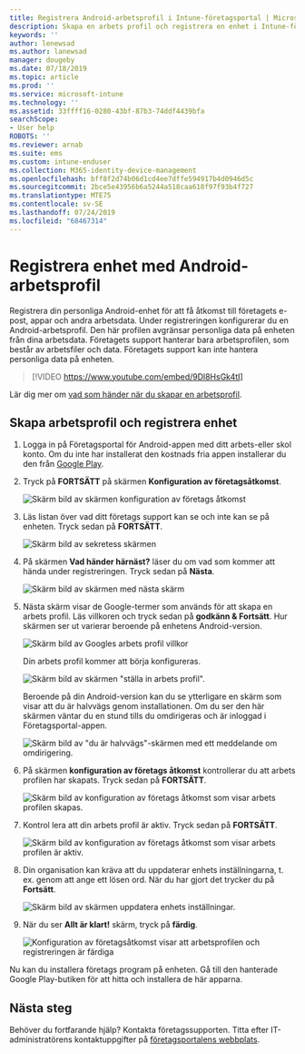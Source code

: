 ```yaml
---
title: Registrera Android-arbetsprofil i Intune-företagsportal | Microsoft Docs
description: Skapa en arbets profil och registrera en enhet i Intune-företagsportal.
keywords: ''
author: lenewsad
ms.author: lanewsad
manager: dougeby
ms.date: 07/18/2019
ms.topic: article
ms.prod: ''
ms.service: microsoft-intune
ms.technology: ''
ms.assetid: 33ffff16-0280-43bf-87b3-74ddf4439bfa
searchScope:
- User help
ROBOTS: ''
ms.reviewer: arnab
ms.suite: ems
ms.custom: intune-enduser
ms.collection: M365-identity-device-management
ms.openlocfilehash: bff8f2d74b06d1cd4ee7dffe594917b4d0946d5c
ms.sourcegitcommit: 2bce5e43956b6a5244a518caa618f97f93b4f727
ms.translationtype: MTE75
ms.contentlocale: sv-SE
ms.lasthandoff: 07/24/2019
ms.locfileid: "68467314"
---
```

# <a name="enroll-device-with-android-work-profile"></a>Registrera enhet med Android-arbetsprofil

Registrera din personliga Android-enhet för att få åtkomst till företagets e-post, appar och andra arbetsdata. Under registreringen konfigurerar du en Android-arbetsprofil. Den här profilen avgränsar personliga data på enheten från dina arbetsdata. Företagets support hanterar bara arbetsprofilen, som består av arbetsfiler och data. Företagets support kan inte hantera personliga data på enheten.
</br>
> [!VIDEO https://www.youtube.com/embed/9Dl8HsGk4tI]

Lär dig mer om [vad som händer när du skapar en arbetsprofil](what-happens-when-you-create-a-work-profile-android.md).

## <a name="create-work-profile-and-enroll-device"></a>Skapa arbetsprofil och registrera enhet

1. Logga in på Företagsportal för Android-appen med ditt arbets-eller skol konto. Om du inte har installerat den kostnads fria appen installerar du den från [Google Play](https://play.google.com/store/apps/details?id=com.microsoft.windowsintune.companyportal).  

2. Tryck på **FORTSÄTT** på skärmen **Konfiguration av företagsåtkomst**.  

    ![Skärm bild av skärmen konfiguration av företags åtkomst](./media/android-wp-02-1908.png)  

3. Läs listan över vad ditt företags support kan se och inte kan se på enheten. Tryck sedan på **FORTSÄTT**.   

    ![Skärm bild av sekretess skärmen](./media/android-wp-03-1908.png)  

4. På skärmen **Vad händer härnäst?** läser du om vad som kommer att hända under registreringen. Tryck sedan på **Nästa**.  

    ![Skärm bild av skärmen med nästa skärm](./media/android-wp-04-1908.png)

5. Nästa skärm visar de Google-termer som används för att skapa en arbets profil. Läs villkoren och tryck sedan på **godkänn &AMP; Fortsätt**. Hur skärmen ser ut varierar beroende på enhetens Android-version. 

    ![Skärm bild av Googles arbets profil villkor](./media/android-wp-05-1908.png)  

    Din arbets profil kommer att börja konfigureras. 

     ![Skärm bild av skärmen "ställa in arbets profil".](./media/android-wp-05a-1908.png) 

     Beroende på din Android-version kan du se ytterligare en skärm som visar att du är halvvägs genom installationen. Om du ser den här skärmen väntar du en stund tills du omdirigeras och är inloggad i Företagsportal-appen.  

     ![Skärm bild av "du är halvvägs"-skärmen med ett meddelande om omdirigering.](./media/android-wp-05b-1908.png) 

6. På skärmen **konfiguration av företags åtkomst** kontrollerar du att arbets profilen har skapats. Tryck sedan på **FORTSÄTT**.  

    ![Skärm bild av konfiguration av företags åtkomst som visar arbets profilen skapas.](./media/android-wp-06-1908.png)  

7. Kontrol lera att din arbets profil är aktiv. Tryck sedan på **FORTSÄTT**. 

    ![Skärm bild av konfiguration av företags åtkomst som visar arbets profilen är aktiv.](./media/android-wp-07-1908.png)  

8. Din organisation kan kräva att du uppdaterar enhets inställningarna, t. ex. genom att ange ett lösen ord. När du har gjort det trycker du på **Fortsätt**.  

    ![Skärm bild av skärmen uppdatera enhets inställningar.](./media/android-wp-08-1908.png) 

9. När du ser **Allt är klart!** skärm, tryck på **färdig**.  

    ![Konfiguration av företagsåtkomst visar att arbetsprofilen och registreringen är färdiga](./media/android-wp-09-1908.png)  


Nu kan du installera företags program på enheten. Gå till den hanterade Google Play-butiken för att hitta och installera de här apparna. 

## <a name="next-steps"></a>Nästa steg  

Behöver du fortfarande hjälp? Kontakta företagssupporten. Titta efter IT-administratörens kontaktuppgifter på [företagsportalens webbplats](https://go.microsoft.com/fwlink/?linkid=2010980).
